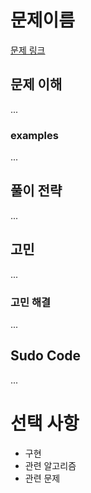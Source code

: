 # 문제이름

[문제 링크](https://www.acmicpc.net/problem/15977)


## 문제 이해   

...

### examples
...


## 풀이 전략

...


## 고민

...

### 고민 해결

...

## Sudo Code

...

# 선택 사항

* 구현
* 관련 알고리즘
* 관련 문제
